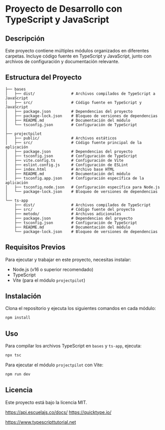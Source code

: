 # Proyecto de Desarrollo con TypeScript y JavaScript

## Descripción
Este proyecto contiene múltiples módulos organizados en diferentes carpetas. Incluye código fuente en TypeScript y JavaScript, junto con archivos de configuración y documentación relevante.

## Estructura del Proyecto

```
├── bases
│   ├── dist/                # Archivos compilados de TypeScript a JavaScript
│   ├── src/                 # Código fuente en TypeScript y JavaScript
│   ├── package.json         # Dependencias del proyecto
│   ├── package-lock.json    # Bloqueo de versiones de dependencias
│   ├── README.md            # Documentación del módulo
│   └── tsconfig.json        # Configuración de TypeScript
│
├── projectpilot
│   ├── public/              # Archivos estáticos
│   ├── src/                 # Código fuente principal de la aplicación
│   ├── package.json         # Dependencias del proyecto
│   ├── tsconfig.json        # Configuración de TypeScript
│   ├── vite.config.ts       # Configuración de Vite
│   ├── eslint.config.js     # Configuración de ESLint
│   ├── index.html           # Archivo base HTML
│   ├── README.md            # Documentación del módulo
│   ├── tsconfig.app.json    # Configuración específica de la aplicación
│   ├── tsconfig.node.json   # Configuración específica para Node.js
│   └── package-lock.json    # Bloqueo de versiones de dependencias
│
└── ts-app
    ├── dist/                # Archivos compilados de TypeScript
    ├── src/                 # Código fuente del proyecto
    ├── metodo/              # Archivos adicionales
    ├── package.json         # Dependencias del proyecto
    ├── tsconfig.json        # Configuración de TypeScript
    ├── README.md            # Documentación del módulo
    └── package-lock.json    # Bloqueo de versiones de dependencias
```

## Requisitos Previos
Para ejecutar y trabajar en este proyecto, necesitas instalar:
- Node.js (v16 o superior recomendado)
- TypeScript
- Vite (para el módulo `projectpilot`)

## Instalación
Clona el repositorio y ejecuta los siguientes comandos en cada módulo:

```sh
npm install
```

## Uso
Para compilar los archivos TypeScript en `bases` y `ts-app`, ejecuta:

```sh
npx tsc
```

Para ejecutar el módulo `projectpilot` con Vite:

```sh
npm run dev
```

## Licencia
Este proyecto está bajo la licencia MIT.



https://api.escuelajs.co/docs/
https://quicktype.io/

https://www.typescripttutorial.net
